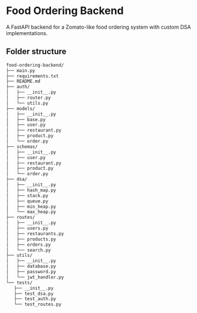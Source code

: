 # Food Ordering Backend

A FastAPI backend for a Zomato-like food ordering system with custom DSA implementations.
 ## Folder structure
 ```bash
 food-ordering-backend/
├── main.py
├── requirements.txt
├── README.md
├── auth/
│   ├── __init__.py
│   ├── router.py
│   └── utils.py
├── models/
│   ├── __init__.py
│   ├── base.py
│   ├── user.py
│   ├── restaurant.py
│   ├── product.py
│   └── order.py
├── schemas/
│   ├── __init__.py
│   ├── user.py
│   ├── restaurant.py
│   ├── product.py
│   └── order.py
├── dsa/
│   ├── __init__.py
│   ├── hash_map.py
│   ├── stack.py
│   ├── queue.py
│   ├── min_heap.py
│   └── max_heap.py
├── routes/
│   ├── __init__.py
│   ├── users.py
│   ├── restaurants.py
│   ├── products.py
│   ├── orders.py
│   └── search.py
├── utils/
│   ├── __init__.py
│   ├── database.py
│   ├── password.py
│   └── jwt_handler.py
└── tests/
    ├── __init__.py
    ├── test_dsa.py
    ├── test_auth.py
    └── test_routes.py
 ```